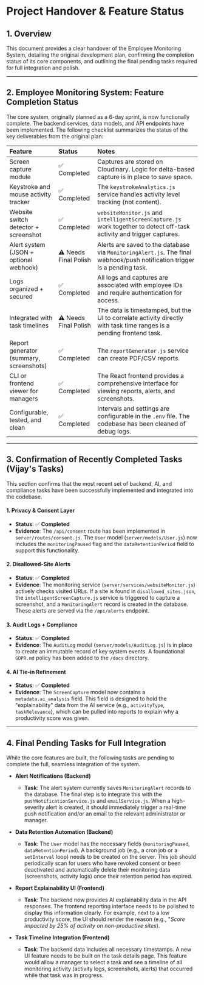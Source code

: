 # Project Handover & Feature Status

## 1. Overview

This document provides a clear handover of the Employee Monitoring System, detailing the original development plan, confirming the completion status of its core components, and outlining the final pending tasks required for full integration and polish.

---

## 2. Employee Monitoring System: Feature Completion Status

The core system, originally planned as a 6-day sprint, is now functionally complete. The backend services, data models, and API endpoints have been implemented. The following checklist summarizes the status of the key deliverables from the original plan:

| Feature | Status | Notes |
| :--- | :--- | :--- |
| Screen capture module | ✅ Completed | Captures are stored on Cloudinary. Logic for delta-based capture is in place to save space. |
| Keystroke and mouse activity tracker | ✅ Completed | The `keystrokeAnalytics.js` service handles activity level tracking (not content). |
| Website switch detector + screenshot | ✅ Completed | `websiteMonitor.js` and `intelligentScreenCapture.js` work together to detect off-task activity and trigger captures. |
| Alert system (JSON + optional webhook) | ⚠️ Needs Final Polish | Alerts are saved to the database via `MonitoringAlert.js`. The final webhook/push notification trigger is a pending task. |
| Logs organized + secured | ✅ Completed | All logs and captures are associated with employee IDs and require authentication for access. |
| Integrated with task timelines | ⚠️ Needs Final Polish | The data is timestamped, but the UI to correlate activity directly with task time ranges is a pending frontend task. |
| Report generator (summary, screenshots) | ✅ Completed | The `reportGenerator.js` service can create PDF/CSV reports. |
| CLI or frontend viewer for managers | ✅ Completed | The React frontend provides a comprehensive interface for viewing reports, alerts, and screenshots. |
| Configurable, tested, and clean | ✅ Completed | Intervals and settings are configurable in the `.env` file. The codebase has been cleaned of debug logs. |

---

## 3. Confirmation of Recently Completed Tasks (Vijay's Tasks)

This section confirms that the most recent set of backend, AI, and compliance tasks have been successfully implemented and integrated into the codebase.

#### 1. Privacy & Consent Layer
-   **Status**: ✅ **Completed**
-   **Evidence**: The `/api/consent` route has been implemented in `server/routes/consent.js`. The `User` model (`server/models/User.js`) now includes the `monitoringPaused` flag and the `dataRetentionPeriod` field to support this functionality.

#### 2. Disallowed-Site Alerts
-   **Status**: ✅ **Completed**
-   **Evidence**: The monitoring service (`server/services/websiteMonitor.js`) actively checks visited URLs. If a site is found in `disallowed_sites.json`, the `intelligentScreenCapture.js` service is triggered to capture a screenshot, and a `MonitoringAlert` record is created in the database. These alerts are served via the `/api/alerts` endpoint.

#### 3. Audit Logs + Compliance
-   **Status**: ✅ **Completed**
-   **Evidence**: The `AuditLog` model (`server/models/AuditLog.js`) is in place to create an immutable record of key system events. A foundational `GDPR.md` policy has been added to the `/docs` directory.

#### 4. AI Tie-in Refinement
-   **Status**: ✅ **Completed**
-   **Evidence**: The `ScreenCapture` model now contains a `metadata.ai_analysis` field. This field is designed to hold the "explainability" data from the AI service (e.g., `activityType`, `taskRelevance`), which can be pulled into reports to explain why a productivity score was given.

---

## 4. Final Pending Tasks for Full Integration

While the core features are built, the following tasks are pending to complete the full, seamless integration of the system.

-   **Alert Notifications (Backend)**
    -   **Task**: The alert system currently saves `MonitoringAlert` records to the database. The final step is to integrate this with the `pushNotificationService.js` and `emailService.js`. When a high-severity alert is created, it should immediately trigger a real-time push notification and/or an email to the relevant administrator or manager.

-   **Data Retention Automation (Backend)**
    -   **Task**: The `User` model has the necessary fields (`monitoringPaused`, `dataRetentionPeriod`). A background job (e.g., a cron job or a `setInterval` loop) needs to be created on the server. This job should periodically scan for users who have revoked consent or been deactivated and automatically delete their monitoring data (screenshots, activity logs) once their retention period has expired.

-   **Report Explainability UI (Frontend)**
    -   **Task**: The backend now provides AI explainability data in the API responses. The frontend reporting interface needs to be polished to display this information clearly. For example, next to a low productivity score, the UI should render the reason (e.g., "*Score impacted by 25% of activity on non-productive sites*).

-   **Task Timeline Integration (Frontend)**
    -   **Task**: The backend data includes all necessary timestamps. A new UI feature needs to be built on the task details page. This feature would allow a manager to select a task and see a timeline of all monitoring activity (activity logs, screenshots, alerts) that occurred while that task was in progress.
